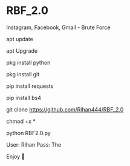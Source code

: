 # RBF_2.0
Instagram, Facebook, Gmail - Brute Force 


apt update

apt Upgrade

pkg install python

pkg install git

pip install requests

pip install bs4

git clone https://github.com/Rihan444/RBF_2.0

chmod +x *

python RBF2.0.py

User: Rihan
Pass: The

Enjoy 🥳

